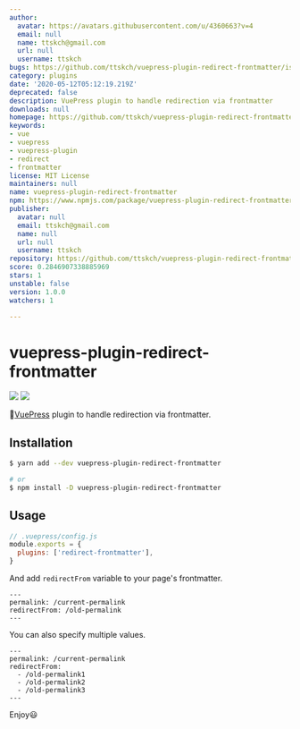 ```yaml
---
author:
  avatar: https://avatars.githubusercontent.com/u/4360663?v=4
  email: null
  name: ttskch@gmail.com
  url: null
  username: ttskch
bugs: https://github.com/ttskch/vuepress-plugin-redirect-frontmatter/issues
category: plugins
date: '2020-05-12T05:12:19.219Z'
deprecated: false
description: VuePress plugin to handle redirection via frontmatter
downloads: null
homepage: https://github.com/ttskch/vuepress-plugin-redirect-frontmatter#readme
keywords:
- vue
- vuepress
- vuepress-plugin
- redirect
- frontmatter
license: MIT License
maintainers: null
name: vuepress-plugin-redirect-frontmatter
npm: https://www.npmjs.com/package/vuepress-plugin-redirect-frontmatter
publisher:
  avatar: null
  email: ttskch@gmail.com
  name: null
  url: null
  username: ttskch
repository: https://github.com/ttskch/vuepress-plugin-redirect-frontmatter
score: 0.2846907338885969
stars: 1
unstable: false
version: 1.0.0
watchers: 1

---
```


# vuepress-plugin-redirect-frontmatter

[![](https://img.shields.io/npm/v/vuepress-plugin-redirect-frontmatter?style=flat-square)](https://www.npmjs.com/package/vuepress-plugin-redirect-frontmatter)
[![](https://img.shields.io/npm/dm/vuepress-plugin-redirect-frontmatter?style=flat-square)](https://www.npmjs.com/package/vuepress-plugin-redirect-frontmatter)

🎉[VuePress](https://vuepress.vuejs.org/) plugin to handle redirection via frontmatter.

## Installation

```bash
$ yarn add --dev vuepress-plugin-redirect-frontmatter

# or
$ npm install -D vuepress-plugin-redirect-frontmatter
```

## Usage

```js
// .vuepress/config.js
module.exports = {
  plugins: ['redirect-frontmatter'],
}
```

And add `redirectFrom` variable to your page's frontmatter.

```
---
permalink: /current-permalink
redirectFrom: /old-permalink
---
```

You can also specify multiple values.

```
---
permalink: /current-permalink
redirectFrom:
  - /old-permalink1
  - /old-permalink2
  - /old-permalink3
---
```

Enjoy😃
